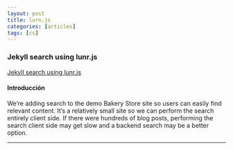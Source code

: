 ```yaml
---
layout: post
title: lurn.js
categories: [articles]
tags: [cs]
---
```


<!--more-->

### Jekyll search using lunr.js

[Jekyll search using lunr.js](https://learn.cloudcannon.com/jekyll/jekyll-search-using-lunr-js/)

#### Introducción

We’re adding search to the demo Bakery Store site so users can easily find relevant content. It’s a relatively small site so we can perform the search entirely client side. If there were hundreds of blog posts, performing the search client side may get slow and a backend search may be a better option.

---